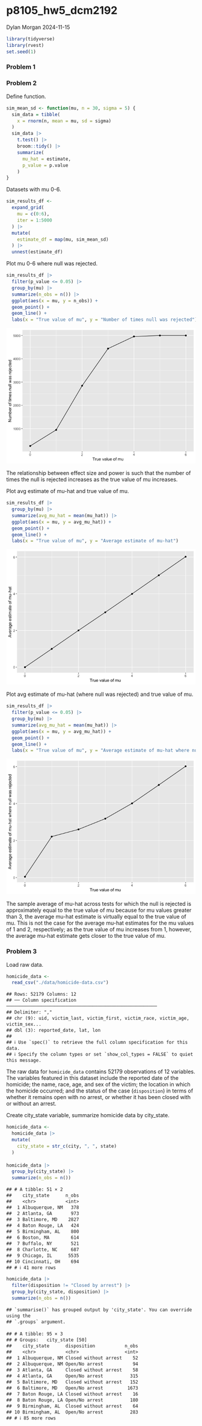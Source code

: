 p8105_hw5_dcm2192
================
Dylan Morgan
2024-11-15

``` r
library(tidyverse)
library(rvest)
set.seed(1)
```

### Problem 1

### Problem 2

Define function.

``` r
sim_mean_sd <- function(mu, n = 30, sigma = 5) {
  sim_data = tibble(
    x = rnorm(n, mean = mu, sd = sigma)
  )
  sim_data |> 
    t.test() |> 
    broom::tidy() |> 
    summarize(
      mu_hat = estimate, 
      p_value = p.value
    )
}
```

Datasets with mu 0-6.

``` r
sim_results_df <- 
  expand_grid(
    mu = c(0:6),
    iter = 1:5000
  ) |> 
  mutate(
    estimate_df = map(mu, sim_mean_sd)
  ) |> 
  unnest(estimate_df)
```

Plot mu 0-6 where null was rejected.

``` r
sim_results_df |> 
  filter(p_value <= 0.05) |> 
  group_by(mu) |> 
  summarize(n_obs = n()) |> 
  ggplot(aes(x = mu, y = n_obs)) + 
  geom_point() + 
  geom_line() + 
  labs(x = "True value of mu", y = "Number of times null was rejected")
```

![](p8105_hw5_dcm2192_files/figure-gfm/unnamed-chunk-3-1.png)<!-- -->

The relationship between effect size and power is such that the number
of times the null is rejected increases as the true value of mu
increases.

Plot avg estimate of mu-hat and true value of mu.

``` r
sim_results_df |> 
  group_by(mu) |> 
  summarize(avg_mu_hat = mean(mu_hat)) |> 
  ggplot(aes(x = mu, y = avg_mu_hat)) + 
  geom_point() + 
  geom_line() + 
  labs(x = "True value of mu", y = "Average estimate of mu-hat")
```

![](p8105_hw5_dcm2192_files/figure-gfm/unnamed-chunk-4-1.png)<!-- -->

Plot avg estimate of mu-hat (where null was rejected) and true value of
mu.

``` r
sim_results_df |> 
  filter(p_value <= 0.05) |> 
  group_by(mu) |> 
  summarize(avg_mu_hat = mean(mu_hat)) |> 
  ggplot(aes(x = mu, y = avg_mu_hat)) + 
  geom_point() + 
  geom_line() + 
  labs(x = "True value of mu", y = "Average estimate of mu-hat where null was rejected")
```

![](p8105_hw5_dcm2192_files/figure-gfm/unnamed-chunk-5-1.png)<!-- -->

The sample average of mu-hat across tests for which the null is rejected
is approximately equal to the true value of mu because for mu values
greater than 3, the average mu-hat estimate is virtually equal to the
true value of mu. This is not the case for the average mu-hat estimates
for the mu values of 1 and 2, respectively; as the true value of mu
increases from 1, however, the average mu-hat estimate gets closer to
the true value of mu.

### Problem 3

Load raw data.

``` r
homicide_data <- 
  read_csv("./data/homicide-data.csv")
```

    ## Rows: 52179 Columns: 12
    ## ── Column specification ────────────────────────────────────────────────────────
    ## Delimiter: ","
    ## chr (9): uid, victim_last, victim_first, victim_race, victim_age, victim_sex...
    ## dbl (3): reported_date, lat, lon
    ## 
    ## ℹ Use `spec()` to retrieve the full column specification for this data.
    ## ℹ Specify the column types or set `show_col_types = FALSE` to quiet this message.

The raw data for `homicide_data` contains 52179 observations of 12
variables. The variables featured in this dataset include the reported
date of the homicide; the name, race, age, and sex of the victim; the
location in which the homicide occurred; and the status of the case
(`disposition`) in terms of whether it remains open with no arrest, or
whether it has been closed with or without an arrest.

Create city_state variable, summarize homicide data by city_state.

``` r
homicide_data <-
  homicide_data |>
  mutate(
    city_state = str_c(city, ", ", state)
  )

homicide_data |>
  group_by(city_state) |>
  summarize(n_obs = n())
```

    ## # A tibble: 51 × 2
    ##    city_state      n_obs
    ##    <chr>           <int>
    ##  1 Albuquerque, NM   378
    ##  2 Atlanta, GA       973
    ##  3 Baltimore, MD    2827
    ##  4 Baton Rouge, LA   424
    ##  5 Birmingham, AL    800
    ##  6 Boston, MA        614
    ##  7 Buffalo, NY       521
    ##  8 Charlotte, NC     687
    ##  9 Chicago, IL      5535
    ## 10 Cincinnati, OH    694
    ## # ℹ 41 more rows

``` r
homicide_data |> 
  filter(disposition != "Closed by arrest") |> 
  group_by(city_state, disposition) |> 
  summarize(n_obs = n())
```

    ## `summarise()` has grouped output by 'city_state'. You can override using the
    ## `.groups` argument.

    ## # A tibble: 95 × 3
    ## # Groups:   city_state [50]
    ##    city_state      disposition           n_obs
    ##    <chr>           <chr>                 <int>
    ##  1 Albuquerque, NM Closed without arrest    52
    ##  2 Albuquerque, NM Open/No arrest           94
    ##  3 Atlanta, GA     Closed without arrest    58
    ##  4 Atlanta, GA     Open/No arrest          315
    ##  5 Baltimore, MD   Closed without arrest   152
    ##  6 Baltimore, MD   Open/No arrest         1673
    ##  7 Baton Rouge, LA Closed without arrest    16
    ##  8 Baton Rouge, LA Open/No arrest          180
    ##  9 Birmingham, AL  Closed without arrest    64
    ## 10 Birmingham, AL  Open/No arrest          283
    ## # ℹ 85 more rows
